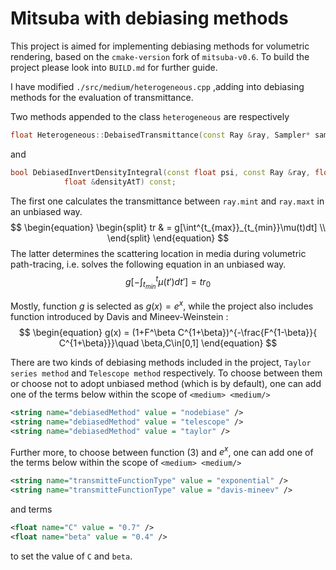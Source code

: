 # Mitsuba with debiasing methods

This project is aimed for implementing debiasing methods for volumetric rendering, based on the `cmake-version` fork of `mitsuba-v0.6`. To build the project please look into `BUILD.md` for further guide.

I have modified `./src/medium/heterogeneous.cpp` ,adding into debiasing methods for the evaluation of transmittance. 

Two methods appended to the class `heterogeneous` are respectively

```C++
float Heterogeneous::DebaisedTransmittance(const Ray &ray, Sampler* sampler) const;
```

and

```C++
bool DebiasedInvertDensityIntegral(const float psi, const Ray &ray, float desiredDensity, float &integratedDensity, float &t, float &densityAtMinT,
            float &densityAtT) const;
```



The first one calculates the transmittance between `ray.mint` and `ray.maxt` in an unbiased way.
$$
\begin{equation}
\begin{split}
tr & = g[\int^{t_{max}}_{t_{min}}\mu(t)dt] \\
\end{split}
\end{equation}
$$
The latter determines the scattering location in media during volumetric path-tracing,  i.e. solves the following equation in an unbiased way.
$$
\begin{equation}
g[-\int^{t}_{t_{min}}\mu(t')dt'] = tr_0
\end{equation}
$$


Mostly, function $g$ is selected as $g(x) = e^x$, while the project also includes function introduced by Davis and Mineev-Weinstein :
$$
\begin{equation}
g(x) = (1+F^\beta C^{1+\beta})^{-\frac{F^{1-\beta}}{ C^{1+\beta}}}\quad \beta,C\in[0,1]
\end{equation}
$$

There are two kinds of debiasing methods included in the project, `Taylor series method` and `Telescope method` respectively. To choose between them or choose not to adopt unbiased method (which is by default), one can add one of the terms below within the scope of `<medium> <medium/>`
```xml
<string name="debiasedMethod" value = "nodebiase" />
<string name="debiasedMethod" value = "telescope" />
<string name="debiasedMethod" value = "taylor" />
```

Further more, to choose between function $(3)$ and $e^x$, one can add one of 
the terms below within the scope of `<medium> <medium/>`
```xml
<string name="transmitteFunctionType" value = "exponential" />
<string name="transmitteFunctionType" value = "davis-mineev" />
```
and terms
```xml
<float name="C" value = "0.7" />
<float name="beta" value = "0.4" />
```
to set the value of `C` and `beta`.